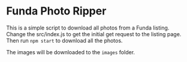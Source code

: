 # Funda Photo Ripper

This is a simple script to download all photos from a Funda listing.  
Change the src/index.js to get the initial get request to the listing page.  
Then run `npm start` to download all the photos. 

The images will be downloaded to the `images` folder.
